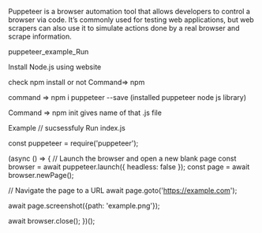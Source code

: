 Puppeteer is a browser automation tool that allows developers to control a browser via code. 
It’s commonly used for testing web applications, but web scrapers can also use it to simulate actions done by a real browser and scrape information.

puppeteer_example_Run 

Install Node.js using website 

check npm install or not 
  Command=> npm

  command => npm i puppeteer --save (installed puppeteer node js library)

  Command => npm init
    gives name of that .js file 

Example 
// sucsessfuly Run
index.js

const puppeteer = require('puppeteer');

(async () => {
  // Launch the browser and open a new blank page
  const browser = await puppeteer.launch({
    headless: false
  });
  const page = await browser.newPage();
  
  // Navigate the page to a URL
  await page.goto('https://example.com');
  
  await page.screenshot({path: 'example.png'});
  
  await browser.close();
})();



  
  

